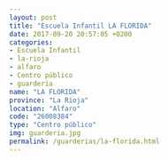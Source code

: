 ```yaml
---
layout: post
title: "Escuela Infantil LA FLORIDA"
date: 2017-09-20 20:57:05 +0200
categories:
- Escuela Infantil
- la-rioja
- alfaro
- Centro público
- guarderia
name: "LA FLORIDA"
province: "La Rioja"
location: "Alfaro"
code: "26008384"
type: "Centro público"
img: guarderia.jpg
permalink: /guarderias/la-florida.html
---
```

